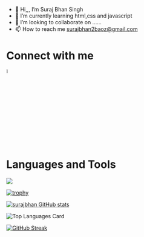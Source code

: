 - 👋 Hi,,, I’m  Suraj Bhan Singh
- 🌱 I’m currently learning html,css and javascript
- 💞️ I’m looking to collaborate on ......
- 📫 How to reach me surajbhan2baoz@gmail.com

<h1>Connect with me </h1>

<a href="https://www.linkedin.com/in/surajbhan-singh/" rel="nofollow"><img src="https://cdn-icons-png.flaticon.com/512/2504/2504923.png" data-canonical-src="https://img.icons8.com/android/24/000000/linkedin.png" width="5%" height="5%"></a>

<h1> Languages and Tools </h1>

<img src="https://skillicons.dev/icons?i=html,css,javascript,netlify,vscode,figma,github"/>


<!---
surajbhan-3/surajbhan-3 is a ✨ special ✨ repository because its `README.md` (this file) appears on your GitHub profile.
You can click the Preview link to take a look at your changes.
--->
[![trophy](https://github-profile-trophy.vercel.app/?username=surajbhan-3)](https://github.com/ryo-ma/github-profile-trophy)

[![surajbhan GitHub stats](https://github-readme-stats.vercel.app/api?username=surajbhan-3&count_private=true)](https://github.com/surajbhan-3/github-readme-stats)
<br>

![Top Languages Card](https://github-readme-stats.vercel.app/api/top-langs/?username=surajbhan-3&layout=compact)

[![GitHub Streak](https://streak-stats.demolab.com/?user=surajbhan-3)](https://git.io/streak-stats)
<br>

